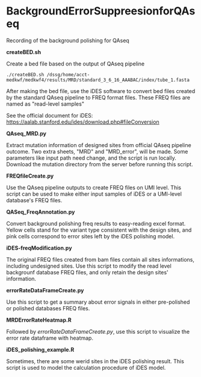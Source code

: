 # BackgroundErrorSuppreesionforQAseq
Recording of the background polishing for QAseq 

**createBED.sh**

Create a bed file based on the output of QAseq pipeline

```
./createBED.sh /dssg/home/acct-medkwf/medkwf4/results/MRD/standard_3_6_16_AAABAC/index/tube_1.fasta
```

After making the bed file, use the iDES software to convert bed files created by the standard QAseq pipeline to FREQ format files. These FREQ files are named as "read-level samples"

See the official document for iDES: https://aalab.stanford.edu/ides/download.php#fileConversion

**QAseq_MRD.py**

Extract mutation information of designed sites from official QAseq pipeline outcome. Two extra sheets, "MRD" and "MRD_error",  will be made. Some parameters like input path need change, and the script is run locally. Download the mutation directory from the server before running this script.

**FREQfileCreate.py**

Use the QAseq pipeline outputs to create FREQ files on UMI level. This script can be used to make either input samples of iDES or a UMI-level database's FREQ files.

**QASeq_FreqAnnotation.py**

Convert background polishing freq results to easy-reading excel format. Yellow cells stand for the variant type consistent with the design sites, and pink cells correspond to error sites left by the iDES polishing model.

**iDES-freqModification.py**

The original FREQ files created from bam files contain all sites informations, including undesigned sites. Use this script to modify the read level backgrounf database FREQ files, and only retain the design sites' information.

**errorRateDataFrameCreate.py**

Use this script to get a summary about error signals in either pre-polished or polished databases FREQ files.

**MRDErrorRateHeatmap.R**

Followed by *errorRateDataFrameCreate.py*, use this script to visualize the error rate dataframe with heatmap.

**iDES_polishing_example.R**

Sometimes, there are some werid sites in the iDES polishing result. This script is used to model the calculation procedure of iDES model.
